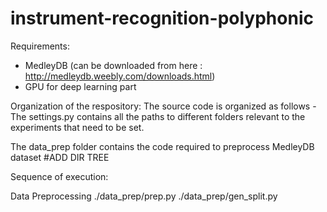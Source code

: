 # instrument-recognition-polyphonic
Requirements: 
* MedleyDB (can be downloaded from here : http://medleydb.weebly.com/downloads.html)
* GPU for deep learning part

Organization of the respository:
The source code is organized as follows -
The settings.py contains all the paths to different folders relevant to the experiments that need to be set.

The data_prep folder contains the code required to preprocess MedleyDB dataset
#ADD DIR TREE


Sequence of execution:

Data Preprocessing
./data_prep/prep.py
./data_prep/gen_split.py

